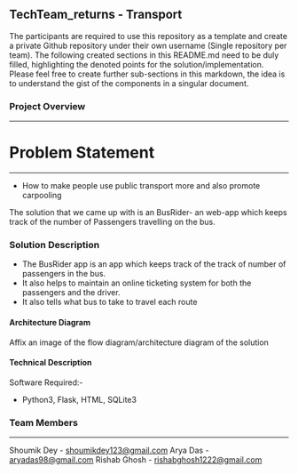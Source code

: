 ## TechTeam_returns - Transport

The participants are required to use this repository as a template and create a private Github repository under their own username (Single repository per team). The following created sections in this README.md need to be duly filled, highlighting the denoted points for the solution/implementation. Please feel free to create further sub-sections in this markdown, the idea is to understand the gist of the components in a singular document.

### Project Overview
----------------------------------

# Problem Statement
----------------------------------
* How to make people use public transport more and also promote carpooling

The solution that we came up with is an BusRider- an web-app which keeps track of the number of Passengers travelling on the bus.

### Solution Description

* The BusRider app is an app which keeps track of the track of number of passengers in the bus.
* It also helps to maintain an online ticketing system for both the passengers and the driver.
* It also tells what bus to take to travel each route 


#### Architecture Diagram

Affix an image of the flow diagram/architecture diagram of the solution

#### Technical Description

Software Required:- 
* Python3, Flask, HTML, SQLite3


### Team Members
----------------------------------

Shoumik Dey  - shoumikdey123@gmail.com
Arya Das     - aryadas98@gmail.com
Rishab Ghosh - rishabghosh1222@gmail.com
